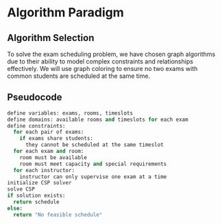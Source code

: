 # Algorithm Paradigm

## Algorithm Selection
To solve the exam scheduling problem, we have chosen graph algorithms due to their ability to model complex constraints and relationships effectively. We will use graph coloring to ensure no two exams with common students are scheduled at the same time.


## Pseudocode
```python
define variables: exams, rooms, timeslots
define domains: available rooms and timeslots for each exam
define constraints:
  for each pair of exams:
    if exams share students:
      they cannot be scheduled at the same timeslot
  for each exam and room:
    room must be available
    room must meet capacity and special requirements
  for each instructor:
    instructor can only supervise one exam at a time
initialize CSP solver
solve CSP
if solution exists:
  return schedule
else:
  return "No feasible schedule"
